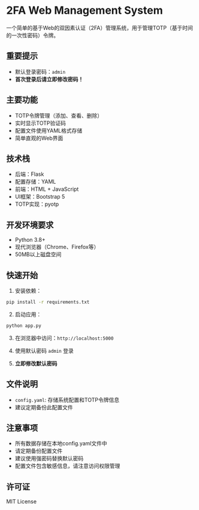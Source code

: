 # 2FA Web Management System

一个简单的基于Web的双因素认证（2FA）管理系统，用于管理TOTP（基于时间的一次性密码）令牌。

## 重要提示

- 默认登录密码：`admin`
- **首次登录后请立即修改密码！**

## 主要功能

- TOTP令牌管理（添加、查看、删除）
- 实时显示TOTP验证码
- 配置文件使用YAML格式存储
- 简单直观的Web界面

## 技术栈

- 后端：Flask
- 配置存储：YAML
- 前端：HTML + JavaScript
- UI框架：Bootstrap 5
- TOTP实现：pyotp

## 开发环境要求

- Python 3.8+
- 现代浏览器（Chrome、Firefox等）
- 50MB以上磁盘空间

## 快速开始

1. 安装依赖：
```bash
pip install -r requirements.txt
```

2. 启动应用：
```bash
python app.py
```

3. 在浏览器中访问：`http://localhost:5000`

4. 使用默认密码 `admin` 登录

5. **立即修改默认密码**

## 文件说明

- `config.yaml`: 存储系统配置和TOTP令牌信息
- 建议定期备份此配置文件

## 注意事项

- 所有数据存储在本地config.yaml文件中
- 请定期备份配置文件
- 建议使用强密码替换默认密码
- 配置文件包含敏感信息，请注意访问权限管理

## 许可证

MIT License
